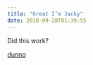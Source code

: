 ```yaml
---
title: "Great I’m Jacky"
date: 2018-09-20T01:39:55
---
```


Did this work?

[dunno](http://google.com)